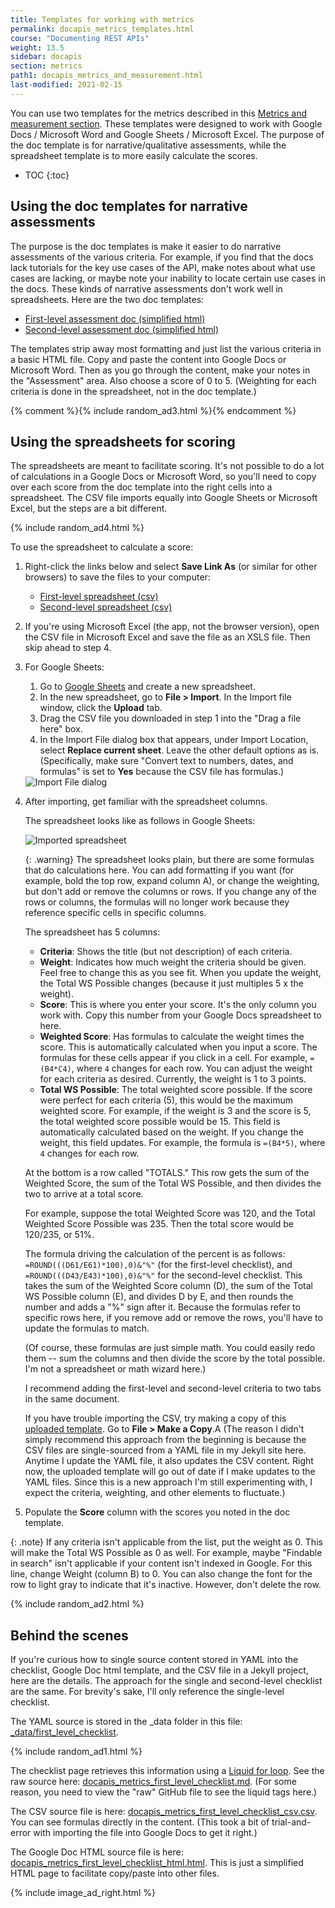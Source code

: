 ```yaml
---
title: Templates for working with metrics
permalink: docapis_metrics_templates.html
course: "Documenting REST APIs"
weight: 13.5
sidebar: docapis
section: metrics
path1: docapis_metrics_and_measurement.html
last-modified: 2021-02-15
---
```


You can use two templates for the metrics described in this [Metrics and measurement section](docapis_metrics_and_measurement.html). These templates were designed to work with Google Docs / Microsoft Word and Google Sheets / Microsoft Excel. The purpose of the doc template is for narrative/qualitative assessments, while the spreadsheet template is to more easily calculate the scores.

* TOC
{:toc}  

## Using the doc templates for narrative assessments

The purpose is the doc templates is make it easier to do narrative assessments of the various criteria. For example, if you find that the docs lack tutorials for the key use cases of the API, make notes about what use cases are lacking, or maybe note your inability to locate certain use cases in the docs. These kinds of narrative assessments don't work well in spreadsheets. Here are the two doc templates:

* [First-level assessment doc (simplified html)](https://idratherbewriting.com/learnapidoc/docs/metrics_and_measurement/docapis_metrics_first_level_checklist_html.html)
* [Second-level assessment doc (simplified html)](https://idratherbewriting.com/learnapidoc/docs/metrics_and_measurement/docapis_metrics_second_level_checklist_html.html)

The templates strip away most formatting and just list the various criteria in a basic HTML file. Copy and paste the content into Google Docs or Microsoft Word. Then as you go through the content, make your notes in the "Assessment" area. Also choose a score of 0 to 5. (Weighting for each criteria is done in the spreadsheet, not in the doc template.)

{% comment %}{% include random_ad3.html %}{% endcomment %}

## Using the spreadsheets for scoring

The spreadsheets are meant to facilitate scoring. It's not possible to do a lot of calculations in a Google Docs or Microsoft Word, so you'll need to copy over each score from the doc template into the right cells into a spreadsheet. The CSV file imports equally into Google Sheets or Microsoft Excel, but the steps are a bit different.

{% include random_ad4.html %}

To use the spreadsheet to calculate a score:

1.  Right-click the links below and select **Save Link As** (or similar for other browsers) to save the files to your computer:

    * [First-level spreadsheet (csv)](https://idratherbewriting.com/learnapidoc/docs/metrics_and_measurement/docapis_metrics_first_level_checklist_csv.csv)
    * [Second-level spreadsheet (csv)](https://idratherbewriting.com/learnapidoc/docs/metrics_and_measurement/docapis_metrics_second_level_checklist_csv.csv)

2.  If you're using Microsoft Excel (the app, not the browser version), open the CSV file in Microsoft Excel and save the file as an XSLS file. Then skip ahead to step 4.
3.  For Google Sheets:
    1. Go to [Google Sheets](https://docs.google.com/spreadsheets/) and create a new spreadsheet.
    2.  In the new spreadsheet, go to **File > Import**. In the Import file window, click the **Upload** tab.
    3.  Drag the CSV file you downloaded in step 1 into the "Drag a file here" box.
    4.  In the Import File dialog box that appears, under Import Location, select **Replace current sheet**. Leave the other default options as is. (Specifically, make sure "Convert text to numbers, dates, and formulas" is set to **Yes** because the CSV file has formulas.)

    <img src="{{site.media}}/import_file_spreadsheet2.png" class="small" alt="Import File dialog" />

4.  After importing, get familiar with the spreadsheet columns.

    The spreadsheet looks like as follows in Google Sheets:

    <img src="{{site.media}}/spreadsheet_thumbnail_metrics.png" alt="Imported spreadsheet" />

    {: .warning}
    The spreadsheet looks plain, but there are some formulas that do calculations here. You can add formatting if you want (for example, bold the top row, expand column A), or change the weighting, but don't add or remove the columns or rows. If you change any of the rows or columns, the formulas will no longer work because they reference specific cells in specific columns.

    The spreadsheet has 5 columns:

    * **Criteria**: Shows the title (but not description) of each criteria.
    * **Weight**: Indicates how much weight the criteria should be given. Feel free to change this as you see fit. When you update the weight, the Total WS Possible changes (because it just multiples 5 x the weight).
    * **Score**: This is where you enter your score. It's the only column you work with. Copy this number from your Google Docs spreadsheet to here.
    * **Weighted Score**: Has formulas to calculate the weight times the score. This is automatically calculated when you input a score. The formulas for these cells appear if you click in a cell. For example, `=(B4*C4)`, where `4` changes for each row. You can adjust the weight for each criteria as desired. Currently, the weight is 1 to 3 points.
    * **Total WS Possible**: The total weighted score possible. If the score were perfect for each criteria (5), this would be the maximum weighted score. For example, if the weight is 3 and the score is 5, the total weighted score possible would be 15. This field is automatically calculated based on the weight. If you change the weight, this field updates. For example, the formula is `=(B4*5)`, where `4` changes for each row.

    At the bottom is a row called "TOTALS." This row gets the sum of the Weighted Score, the sum of the Total WS Possible, and then divides the two to arrive at a total score.

    For example, suppose the total Weighted Score was 120, and the Total Weighted Score Possible was 235. Then the total score would be 120/235, or 51%.

    The formula driving the calculation of the percent is as follows: `=ROUND(((D61/E61)*100),0)&"%"` (for the first-level checklist), and `=ROUND(((D43/E43)*100),0)&"%"` for the second-level checklist. This takes the sum of the Weighted Score column (D), the sum of the Total WS Possible column (E), and divides D by E, and then rounds the number and adds a "%" sign after it. Because the formulas refer to specific rows here, if you remove add or remove the rows, you'll have to update the formulas to match.

    (Of course, these formulas are just simple math. You could easily redo them -- sum the columns and then divide the score by the total possible. I'm not a spreadsheet or math wizard here.)

    I recommend adding the first-level and second-level criteria to two tabs in the same document.

    If you have trouble importing the CSV, try making a copy of this [uploaded template](https://docs.google.com/spreadsheets/d/1eX7OlcbfV6tPyF1YAEPYyU2GpWak8rYvpEOjTS1ZjZY/edit?usp=sharing). Go to **File > Make a Copy**.A (The reason I didn't simply recommend this approach from the beginning is because the CSV files are single-sourced from a YAML file in my Jekyll site here. Anytime I update the YAML file, it also updates the CSV content. Right now, the uploaded template will go out of date if I make updates to the YAML files. Since this is a new approach I'm still experimenting with, I expect the criteria, weighting, and other elements to fluctuate.)

5.  Populate the **Score** column with the scores you noted in the doc template.

{: .note} If any criteria isn't applicable from the list, put the weight as 0. This will make the Total WS Possible as 0 as well. For example, maybe "Findable in search" isn't applicable if your content isn't indexed in Google. For this line, change Weight (column B) to 0. You can also change the font for the row to light gray to indicate that it's inactive. However, don't delete the row.

{% include random_ad2.html %}

## Behind the scenes

If you're curious how to single source content stored in YAML into the checklist, Google Doc html template, and the CSV file in a Jekyll project, here are the details. The approach for the single and second-level checklist are the same. For brevity's sake, I'll only reference the single-level checklist.

The YAML source is stored in the _data folder in this file: [_data/first_level_checklist](https://github.com/tomjoht/learnapidoc/blob/main/_data/first_level_checklist.yml).

{% include random_ad1.html %}

The checklist page retrieves this information using a [Liquid for loop](https://shopify.github.io/liquid/tags/iteration/). See the raw source here: [docapis_metrics_first_level_checklist.md](https://raw.githubusercontent.com/tomjoht/learnapidoc/main/_docs/metrics_and_measurement/docapis_metrics_first_level_checklist.md). (For some reason, you need to view the "raw" GitHub file to see the  liquid tags here.)

The CSV source file is here: [docapis_metrics_first_level_checklist_csv.csv](https://github.com/tomjoht/learnapidoc/blob/main/_docs/metrics_and_measurement/docapis_metrics_first_level_checklist_csv.csv). You can see formulas directly in the content. (This took a bit of trial-and-error with importing the file into Google Docs to get it right.)

The Google Doc HTML source file is here: [docapis_metrics_first_level_checklist_html.html](https://github.com/tomjoht/learnapidoc/blob/main/_docs/metrics_and_measurement/docapis_metrics_first_level_checklist_html.html). This is just a simplified HTML page to facilitate copy/paste into other files.

{% include image_ad_right.html %}
